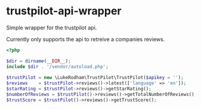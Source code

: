 # trustpilot-api-wrapper
Simple wrapper for the trustpilot api.

Currently only supports the api to retreive a companies reviews.

```php
<?php

$dir = dirname(__DIR__);
include $dir . '/vendor/autoload.php';
   
$trustPilot = new \LukeRodham\TrustPilot\TrustPilot($apikey = '');
$reviews    = $trustPilot->reviews()->latest(['language' => 'en']);
$starRating = $trustPilot->reviews()->getStarRating();
$numberOfReviews = $trustPilot()->reviews()->getTotalNumberOfReviews();
$trustScore = $trustPilot()->reviews()->getTrustScore();
```
